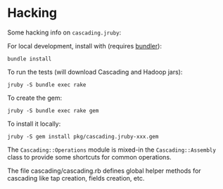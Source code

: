 # Hacking

Some hacking info on `cascading.jruby`:

For local development, install with (requires [bundler](http://gembundler.com/)):

    bundle install

To run the tests (will download Cascading and Hadoop jars):

    jruby -S bundle exec rake

To create the gem:

    jruby -S bundle exec rake gem

To install it locally:

    jruby -S gem install pkg/cascading.jruby-xxx.gem

The `Cascading::Operations` module is mixed-in the `Cascading::Assembly` class to provide some shortcuts for common operations.

The file cascading/cascading.rb defines global helper methods for cascading like tap creation, fields creation, etc. 
